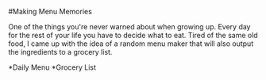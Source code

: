 #Making Menu Memories

One of the things you're never warned about when growing up. Every day for the rest of your life you have to decide what to eat. Tired of the same old food, I came up with the idea of a random menu maker that will also output the ingredients to a grocery list. 

*Daily Menu
*Grocery List

